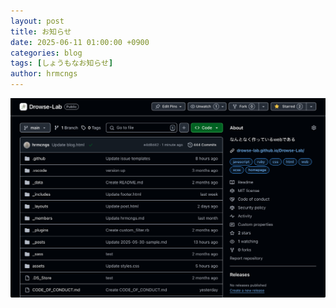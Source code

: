 ```yaml
---
layout: post
title: お知らせ
date: 2025-06-11 01:00:00 +0900
categories: blog
tags: [しょうもなお知らせ]
author: hrmcngs
---
```


![ゾロ目](/assets/image/_post/IMG_0916.jpeg)
